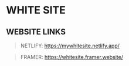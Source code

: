 # WHITE SITE
## WEBSITE LINKS
> NETLIFY: https://mywhitesite.netlify.app/

> FRAMER: https://whitesite.framer.website/
